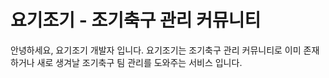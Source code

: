 # 요기조기 - 조기축구 관리 커뮤니티

안녕하세요, 요기조기 개발자 입니다.
요기조기는 조기축구 관리 커뮤니티로 이미 존재하거나 새로 생겨날 조기축구 팀 관리를 도와주는 서비스 입니다.
